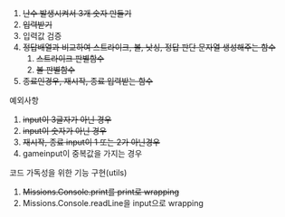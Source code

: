 1. ~~난수 발생시켜서 3개 숫자 만들기~~
2. ~~입력받기~~
3. 입력값 검증
4. ~~정답배열과 비교하여 스트라이크, 볼, 낫싱, 정답 판단 문자열 생성해주는 함수~~
   1. ~~스트라이크 판별함수~~
   2. ~~볼 판별함수~~
5. ~~종료인경우, 재시작, 종료 입력받는 함수~~

예외사항

1. ~~input이 3글자가 아닌 경우~~
2. ~~input이 숫자가 아닌 경우~~
3. ~~재시작, 종료 input이 1 또는 2가 아닌경우~~
4. gameinput이 중복값을 가지는 경우

코드 가독성을 위한 기능 구현(utils)

1. ~~Missions.Console.print를 print로 wrapping~~
2. Missions.Console.readLine을 input으로 wrapping
